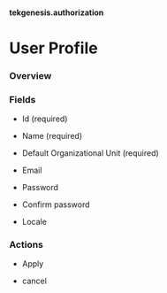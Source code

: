 #### tekgenesis.authorization

# User Profile

### Overview

### Fields

* Id (required)

* Name (required)

* Default Organizational Unit (required)

* Email

* Password

* Confirm password

* Locale

### Actions

* Apply

* cancel

